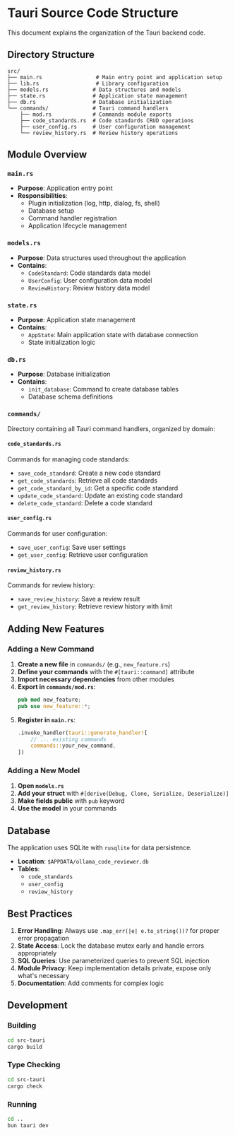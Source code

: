 # Tauri Source Code Structure

This document explains the organization of the Tauri backend code.

## Directory Structure

```
src/
├── main.rs                 # Main entry point and application setup
├── lib.rs                  # Library configuration
├── models.rs              # Data structures and models
├── state.rs               # Application state management
├── db.rs                  # Database initialization
└── commands/              # Tauri command handlers
    ├── mod.rs             # Commands module exports
    ├── code_standards.rs  # Code standards CRUD operations
    ├── user_config.rs     # User configuration management
    └── review_history.rs  # Review history operations
```

## Module Overview

### `main.rs`
- **Purpose**: Application entry point
- **Responsibilities**:
  - Plugin initialization (log, http, dialog, fs, shell)
  - Database setup
  - Command handler registration
  - Application lifecycle management

### `models.rs`
- **Purpose**: Data structures used throughout the application
- **Contains**:
  - `CodeStandard`: Code standards data model
  - `UserConfig`: User configuration data model
  - `ReviewHistory`: Review history data model

### `state.rs`
- **Purpose**: Application state management
- **Contains**:
  - `AppState`: Main application state with database connection
  - State initialization logic

### `db.rs`
- **Purpose**: Database initialization
- **Contains**:
  - `init_database`: Command to create database tables
  - Database schema definitions

### `commands/`
Directory containing all Tauri command handlers, organized by domain:

#### `code_standards.rs`
Commands for managing code standards:
- `save_code_standard`: Create a new code standard
- `get_code_standards`: Retrieve all code standards
- `get_code_standard_by_id`: Get a specific code standard
- `update_code_standard`: Update an existing code standard
- `delete_code_standard`: Delete a code standard

#### `user_config.rs`
Commands for user configuration:
- `save_user_config`: Save user settings
- `get_user_config`: Retrieve user configuration

#### `review_history.rs`
Commands for review history:
- `save_review_history`: Save a review result
- `get_review_history`: Retrieve review history with limit

## Adding New Features

### Adding a New Command

1. **Create a new file** in `commands/` (e.g., `new_feature.rs`)
2. **Define your commands** with the `#[tauri::command]` attribute
3. **Import necessary dependencies** from other modules
4. **Export in `commands/mod.rs`**:
   ```rust
   pub mod new_feature;
   pub use new_feature::*;
   ```
5. **Register in `main.rs`**:
   ```rust
   .invoke_handler(tauri::generate_handler![
       // ... existing commands
       commands::your_new_command,
   ])
   ```

### Adding a New Model

1. **Open `models.rs`**
2. **Add your struct** with `#[derive(Debug, Clone, Serialize, Deserialize)]`
3. **Make fields public** with `pub` keyword
4. **Use the model** in your commands

## Database

The application uses SQLite with `rusqlite` for data persistence.

- **Location**: `$APPDATA/ollama_code_reviewer.db`
- **Tables**:
  - `code_standards`
  - `user_config`
  - `review_history`

## Best Practices

1. **Error Handling**: Always use `.map_err(|e| e.to_string())?` for proper error propagation
2. **State Access**: Lock the database mutex early and handle errors appropriately
3. **SQL Queries**: Use parameterized queries to prevent SQL injection
4. **Module Privacy**: Keep implementation details private, expose only what's necessary
5. **Documentation**: Add comments for complex logic

## Development

### Building
```bash
cd src-tauri
cargo build
```

### Type Checking
```bash
cd src-tauri
cargo check
```

### Running
```bash
cd ..
bun tauri dev
```
